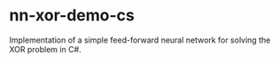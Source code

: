 # nn-xor-demo-cs
Implementation of a simple feed-forward neural network for solving the XOR problem in C#.
